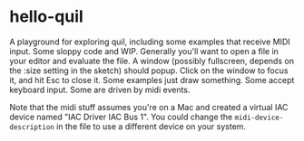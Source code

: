 # hello-quil

A playground for exploring quil, including some examples that receive MIDI input.
Some sloppy code and WIP.
Generally you'll want to open a file in your editor and evaluate the file.
A window (possibly fullscreen, depends on the :size setting in the sketch) should popup.
Click on the window to focus it, and hit Esc to close it.
Some examples just draw something.  Some accept keyboard input.  Some are driven by midi events.

Note that the midi stuff assumes you're on a Mac and created a virtual IAC device named "IAC Driver IAC Bus 1".
You could change the `midi-device-description` in the file to use a different device on your system.
